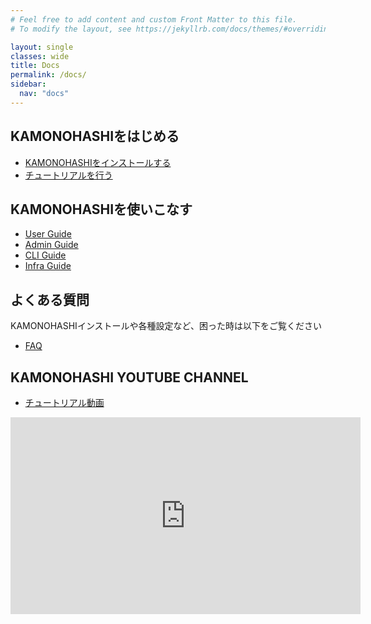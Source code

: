 ```yaml
---
# Feel free to add content and custom Front Matter to this file.
# To modify the layout, see https://jekyllrb.com/docs/themes/#overriding-theme-defaults

layout: single
classes: wide
title: Docs
permalink: /docs/
sidebar:
  nav: "docs"
---
```

## KAMONOHASHIをはじめる
 - <a href="/docs/install-and-update">KAMONOHASHIをインストールする</a>
 - <a href="/docs/tutorial">チュートリアルを行う</a>

## KAMONOHASHIを使いこなす
  - <a href="/docs/how-to/user">User Guide</a>
  - <a href="/docs/how-to/admin">Admin Guide</a>
  - <a href="/docs/how-to/cli">CLI Guide</a>
  - <a href="/docs/how-to/infra">Infra Guide</a>

## よくある質問 
  KAMONOHASHIインストールや各種設定など、困った時は以下をご覧ください
  - <a href="/docs/faq">FAQ</a>



## KAMONOHASHI  YOUTUBE CHANNEL

  - <a href="https://www.youtube.com/embed/tltp7jBkEuQ" target="_blank">チュートリアル動画</a>
<iframe width="560" height="315" src="https://www.youtube.com/embed/tltp7jBkEuQ" frameborder="0" allow="accelerometer; autoplay; encrypted-media; gyroscope; picture-in-picture" allowfullscreen></iframe>




